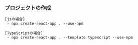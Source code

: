 ### プロジェクトの作成
~~~
[jsの場合]
 - npx create-react-app . --use-npm

[TypeScriptの場合]
 - npx create-react-app . --template typescript --use-npm
~~~
